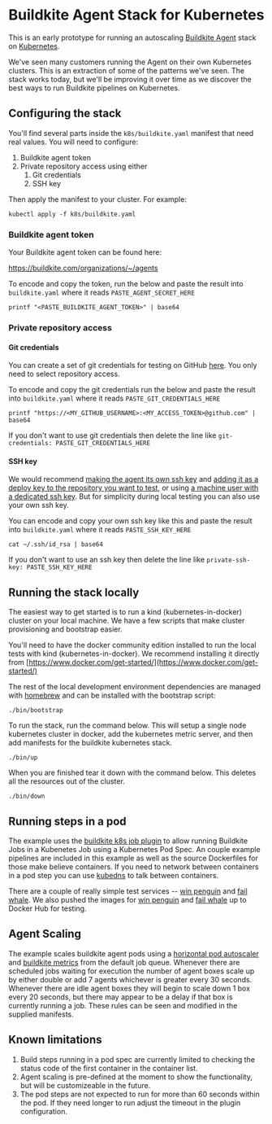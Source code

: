 # Buildkite Agent Stack for Kubernetes

This is an early prototype for running an autoscaling [Buildkite Agent](https://github.com/buildkite/agent) stack on [Kubernetes](https://kubernetes.io).

We've seen many customers running the Agent on their own Kubernetes clusters. This is an extraction of some of the patterns we've seen. The stack works today, but we'll be improving it over time as we discover the best ways to run Buildkite pipelines on Kubernetes.

## Configuring the stack

You'll find several parts inside the `k8s/buildkite.yaml` manifest that need real values. You will need to configure:

1. Buildkite agent token
2. Private repository access using either
   1. Git credentials
   2. SSH key

Then apply the manifest to your cluster. For example:

```
kubectl apply -f k8s/buildkite.yaml
```

### Buildkite agent token

Your Buildkite agent token can be found here:

https://buildkite.com/organizations/~/agents

To encode and copy the token, run the below and paste the result into `buildkite.yaml` where it reads `PASTE_AGENT_SECRET_HERE`

```
printf "<PASTE_BUILDKITE_AGENT_TOKEN>" | base64
```

### Private repository access

#### Git credentials

You can create a set of git credentials for testing on GitHub [here](https://github.com/settings/tokens). You only need to select repository access.

To encode and copy the git credentials run the below and paste the result into `buildkite.yaml` where it reads `PASTE_GIT_CREDENTIALS_HERE`

```
printf "https://<MY_GITHUB_USERNAME>:<MY_ACCESS_TOKEN>@github.com" | base64
```

If you don't want to use git credentials then delete the line like `git-credentials: PASTE_GIT_CREDENTIALS_HERE`

#### SSH key

We would recommend [making the agent its own ssh key](https://docs.github.com/en/authentication/connecting-to-github-with-ssh/generating-a-new-ssh-key-and-adding-it-to-the-ssh-agent) and [adding it as a deploy key to the repository you want to test](https://docs.github.com/en/developers/overview/managing-deploy-keys), or using [a machine user with a dedicated ssh key](https://docs.github.com/en/developers/overview/managing-deploy-keys#machine-users). But for simplicity during local testing you can also use your own ssh key.

You can encode and copy your own ssh key like this and paste the result into `buildkite.yaml` where it reads `PASTE_SSH_KEY_HERE`

```
cat ~/.ssh/id_rsa | base64
```

If you don't want to use an ssh key then delete the line like `private-ssh-key: PASTE_SSH_KEY_HERE`

## Running the stack locally

The easiest way to get started is to run a kind (kubernetes-in-docker) cluster on your local machine. We have a few scripts that make cluster provisioning and bootstrap easier.

You'll need to have the docker community edition installed to run the local tests with kind (kubernetes-in-docker). We recommend installing it directly from [https://www.docker.com/get-started/](https://www.docker.com/get-started/)

The rest of the local development environment dependencies are managed with [homebrew](https://brew.sh) and can be installed with the bootstrap script:

```
./bin/bootstrap
```

To run the stack, run the command below. This will setup a single node kubernetes cluster in docker, add the kubernetes metric server, and then add manifests for the buildkite kubernetes stack.

```
./bin/up
```

When you are finished tear it down with the command below. This deletes all the resources out of the cluster.

```
./bin/down
```

## Running steps in a pod

The example uses the [buildkite k8s job plugin](https://github.com/buildkite-plugins/k8s-job-buildkite-plugin) to allow running Buildkite Jobs in a Kubenetes Job using a Kubernetes Pod Spec. An couple example pipelines are included in this example as well as the source Dockerfiles for those make believe containers. If you need to network between containers in a pod step you can use [kubedns](https://kubernetes.io/docs/concepts/services-networking/dns-pod-service/) to talk between containers.

There are a couple of really simple test services -- [win penguin](https://github.com/buildkite/k8s-agent-stack) and [fail whale](https://github.com/buildkite/k8s-agent-stack). We also pushed the images for [win penguin](https://hub.docker.com/repository/docker/deftinc/winpenguin) and [fail whale](https://hub.docker.com/repository/docker/deftinc/failwhale) up to Docker Hub for testing.

## Agent Scaling

The example scales buildkite agent pods using a [horizontal pod autoscaler](https://kubernetes.io/docs/tasks/run-application/horizontal-pod-autoscale/) and [buildkite metrics](https://github.com/elotl/buildscaler) from the default job queue. Whenever there are scheduled jobs waiting for execution the number of agent boxes scale up by either double or add 7 agents whichever is greater every 30 seconds. Whenever there are idle agent boxes they will begin to scale down 1 box every 20 seconds, but there may appear to be a delay if that box is currently running a job. These rules can be seen and modified in the supplied manifests.

## Known limitations

1. Build steps running in a pod spec are currently limited to checking the status code of the first container in the container list.
2. Agent scaling is pre-defined at the moment to show the functionality, but will be customizeable in the future.
3. The pod steps are not expected to run for more than 60 seconds within the pod. If they need longer to run adjust the timeout in the plugin configuration.
